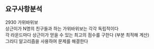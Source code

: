 ## 요구사항분석
2930 가위바위보  
상근이가 N명의 친구들과 하는 가위바위보는 각각 독립적이다  
각 라운드마다 상근이가 얻을 수 있는 최고의 점수를 구한다 (부분 최적해 계산)  
그리디 알고리즘을 사용하여 문제를 해결한다  

